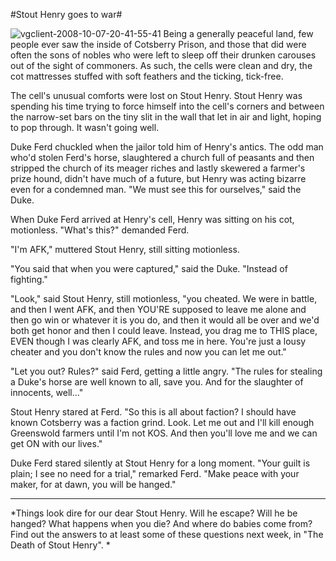 #Stout Henry goes to war#

![](http://westkarana.com/wp-content/uploads/2008/10/vgclient-2008-10-07-20-41-55-41.jpg "vgclient-2008-10-07-20-41-55-41") Being a generally peaceful land, few people ever saw the inside of Cotsberry Prison, and those that did were often the sons of nobles who were left to sleep off their drunken carouses out of the sight of commoners. As such, the cells were clean and dry, the cot mattresses stuffed with soft feathers and the ticking, tick-free.

The cell's unusual comforts were lost on Stout Henry. Stout Henry was spending his time trying to force himself into the cell's corners and between the narrow-set bars on the tiny slit in the wall that let in air and light, hoping to pop through. It wasn't going well.

Duke Ferd chuckled when the jailor told him of Henry's antics. The odd man who'd stolen Ferd's horse, slaughtered a church full of peasants and then stripped the church of its meager riches and lastly skewered a farmer's prize hound, didn't have much of a future, but Henry was acting bizarre even for a condemned man. "We must see this for ourselves," said the Duke.

When Duke Ferd arrived at Henry's cell, Henry was sitting on his cot, motionless. "What's this?" demanded Ferd.

"I'm AFK," muttered Stout Henry, still sitting motionless.

"You said that when you were captured," said the Duke. "Instead of fighting."

"Look," said Stout Henry, still motionless, "you cheated. We were in battle, and then I went AFK, and then YOU'RE supposed to leave me alone and then go win or whatever it is you do, and then it would all be over and we'd both get honor and then I could leave. Instead, you drag me to THIS place, EVEN though I was clearly AFK, and toss me in here. You're just a lousy cheater and you don't know the rules and now you can let me out."

"Let you out? Rules?" said Ferd, getting a little angry. "The rules for stealing a Duke's horse are well known to all, save you. And for the slaughter of innocents, well..."

Stout Henry stared at Ferd. "So this is all about faction? I should have known Cotsberry was a faction grind. Look. Let me out and I'll kill enough Greenswold farmers until I'm not KOS. And then you'll love me and we can get ON with our lives."

Duke Ferd stared silently at Stout Henry for a long moment. "Your guilt is plain; I see no need for a trial," remarked Ferd. "Make peace with your maker, for at dawn, you will be hanged."

---

*Things look dire for our dear Stout Henry. Will he escape? Will he be hanged? What happens when you die? And where do babies come from? Find out the answers to at least some of these questions next week, in "The Death of Stout Henry".
*
